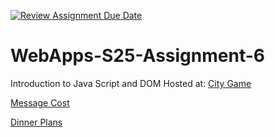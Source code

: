 [![Review Assignment Due Date](https://classroom.github.com/assets/deadline-readme-button-22041afd0340ce965d47ae6ef1cefeee28c7c493a6346c4f15d667ab976d596c.svg)](https://classroom.github.com/a/URRZ2TIg)
# WebApps-S25-Assignment-6
Introduction to Java Script and DOM
Hosted at:
[City Game](https://github.com/44-563-WebApps-S25/44563-webapps-s25-assignment6-Komala3/blob/main/city.html)  

[Message Cost](https://github.com/44-563-WebApps-S25/44563-webapps-s25-assignment6-Komala3/blob/main/message.html)  

[Dinner Plans](https://github.com/44-563-WebApps-S25/44563-webapps-s25-assignment6-Komala3/blob/main/dinner.html)
